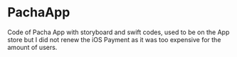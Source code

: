 # PachaApp
Code of Pacha App with storyboard and swift codes, used to be on the App store but I did not renew the iOS Payment as it was too expensive for the amount of users.
